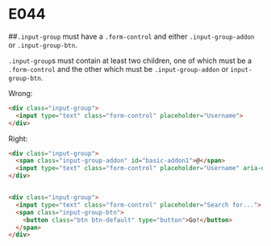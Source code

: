 # E044
##`.input-group` must have a `.form-control` and either `.input-group-addon` or `.input-group-btn`.

`.input-group`s must contain at least two children, one of which must be a `.form-control` and the other which must be `.input-group-addon` or `input-group-btn`.

Wrong:

```html
<div class="input-group">
  <input type="text" class="form-control" placeholder="Username">
</div>
```

Right:

```html
<div class="input-group">
  <span class="input-group-addon" id="basic-addon1">@</span>
  <input type="text" class="form-control" placeholder="Username" aria-describedby="basic-addon1">
</div>


<div class="input-group">
  <input type="text" class="form-control" placeholder="Search for...">
  <span class="input-group-btn">
    <button class="btn btn-default" type="button">Go!</button>
  </span>
</div>

```